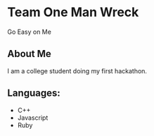 # Team One Man Wreck

Go Easy on Me

## About Me

I am a college student doing my first hackathon.

## Languages:

- C++
- Javascript
- Ruby
